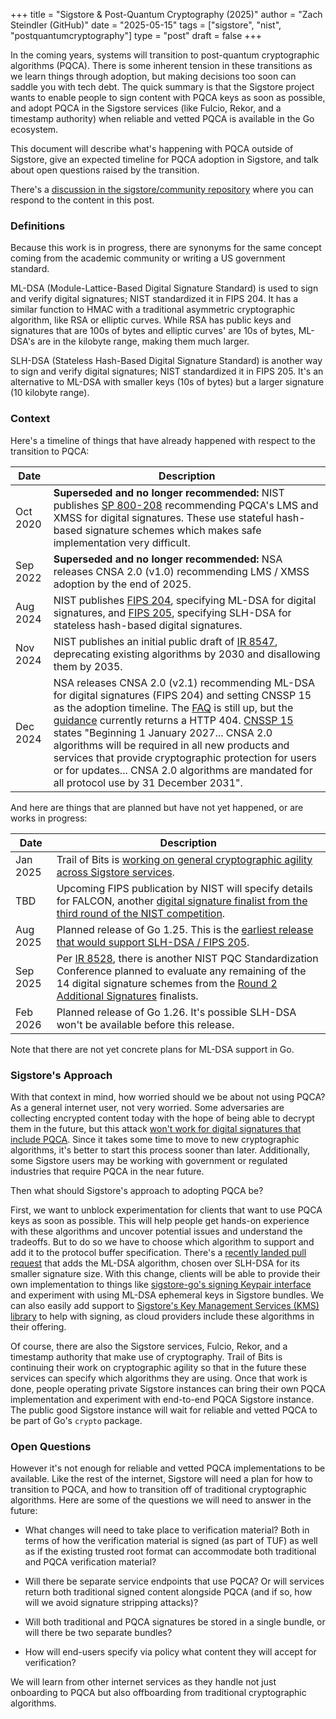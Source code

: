 +++
title = "Sigstore & Post-Quantum Cryptography (2025)"
author = "Zach Steindler (GitHub)"
date = "2025-05-15"
tags = ["sigstore", "nist", "postquantumcryptography"]
type = "post"
draft = false
+++

In the coming years, systems will transition to post-quantum cryptographic algorithms (PQCA). There is some inherent tension in these transitions as we learn things through adoption, but making decisions too soon can saddle you with tech debt. The quick summary is that the Sigstore project wants to enable people to sign content with PQCA keys as soon as possible, and adopt PQCA in the Sigstore services (like Fulcio, Rekor, and a timestamp authority) when reliable and vetted PQCA is available in the Go ecosystem.

This document will describe what's happening with PQCA outside of Sigstore, give an expected timeline for PQCA adoption in Sigstore, and talk about open questions raised by the transition.

There's a [discussion in the sigstore/community repository](https://github.com/sigstore/community/discussions/591) where you can respond to the content in this post.

### Definitions

Because this work is in progress, there are synonyms for the same concept coming from the academic community or writing a US government standard.

ML-DSA (Module-Lattice-Based Digital Signature Standard) is used to sign and verify digital signatures; NIST standardized it in FIPS 204. It has a similar function to HMAC with a traditional asymmetric cryptographic algorithm, like RSA or elliptic curves. While RSA has public keys and signatures that are 100s of bytes and elliptic curves' are 10s of bytes, ML-DSA's are in the kilobyte range, making them much larger.

SLH-DSA (Stateless Hash-Based Digital Signature Standard) is another way to sign and verify digital signatures; NIST standardized it in FIPS 205. It's an alternative to ML-DSA with smaller keys (10s of bytes) but a larger signature (10 kilobyte range).

### Context

Here's a timeline of things that have already happened with respect to the transition to PQCA:

| Date | Description |
| --- | --- |
| Oct 2020 | **Superseded and no longer recommended:** NIST publishes [SP 800-208](https://csrc.nist.gov/pubs/sp/800/208/final) recommending PQCA's LMS and XMSS for digital signatures. These use stateful hash-based signature schemes which makes safe implementation very difficult. |
| Sep 2022 | **Superseded and no longer recommended:** NSA releases CNSA 2.0 (v1.0) recommending LMS / XMSS adoption by the end of 2025. |
| Aug 2024 | NIST publishes [FIPS 204](https://csrc.nist.gov/pubs/fips/204/final), specifying ML-DSA for digital signatures, and [FIPS 205](https://csrc.nist.gov/pubs/fips/205/final), specifying SLH-DSA for stateless hash-based digital signatures. |
| Nov 2024 | NIST publishes an initial public draft of [IR 8547](https://csrc.nist.gov/pubs/ir/8547/ipd), deprecating existing algorithms by 2030 and disallowing them by 2035. |
| Dec 2024 | NSA releases CNSA 2.0 (v2.1) recommending ML-DSA for digital signatures (FIPS 204) and setting CNSSP 15 as the adoption timeline. The [FAQ](https://media.defense.gov/2022/Sep/07/2003071836/-1/-1/0/CSI_CNSA_2.0_FAQ_.PDF) is still up, but the [guidance](https://media.defense.gov/2022/Sep/07/2003071834/-1/-1/0/CSA_CNSA_2.0_ALGORITHMS_.PDF) currently returns a HTTP 404. [CNSSP 15](https://www.cnss.gov/CNSS/openDoc.cfm?a=%2F3d3sI7VEM5svJe45UgUCg%3D%3D&b=C8B7B57CA694A14AF5C7B79438F7A465B5D7B8C7117957E9ED2F691A0A89A1FE48C8193F6B53A8398540602962045C7C) states "Beginning 1 January 2027... CNSA 2.0 algorithms will be required in all new products and services that provide cryptographic protection for users or for updates... CNSA 2.0 algorithms are mandated for all protocol use by 31 December 2031". |

And here are things that are planned but have not yet happened, or are works in progress:

| Date | Description |
| --- | --- |
| Jan 2025 | Trail of Bits is [working on general cryptographic agility across Sigstore services](https://github.com/sigstore/sig-clients/issues/16). |
| TBD | Upcoming FIPS publication by NIST will specify details for FALCON, another [digital signature finalist from the third round of the NIST competition](https://csrc.nist.gov/Projects/post-quantum-cryptography/post-quantum-cryptography-standardization/round-3-submissions).  |
| Aug 2025 | Planned release of Go 1.25. This is the [earliest release that would support SLH-DSA / FIPS 205](https://github.com/golang/go/issues/64537#issuecomment-2445056004). |
| Sep 2025 | Per [IR 8528](https://csrc.nist.gov/pubs/ir/8528/final), there is another NIST PQC Standardization Conference planned to evaluate any remaining of the 14 digital signature schemes from the [Round 2 Additional Signatures](https://csrc.nist.gov/Projects/pqc-dig-sig/round-2-additional-signatures) finalists. |
| Feb 2026 | Planned release of Go 1.26. It's possible SLH-DSA won't be available before this release. |

Note that there are not yet concrete plans for ML-DSA support in Go.

### Sigstore's Approach

With that context in mind, how worried should we be about not using PQCA? As a general internet user, not very worried. Some adversaries are collecting encrypted content today with the hope of being able to decrypt them in the future, but this attack [won't work for digital signatures that include PQCA](https://bughunters.google.com/blog/5108747984306176/google-s-threat-model-for-post-quantum-cryptography#software-signatures). Since it takes some time to move to new cryptographic algorithms, it's better to start this process sooner than later. Additionally, some Sigstore users may be working with government or regulated industries that require PQCA in the near future.

Then what should Sigstore's approach to adopting PQCA be?

First, we want to unblock experimentation for clients that want to use PQCA keys as soon as possible. This will help people get hands-on experience with these algorithms and uncover potential issues and understand the tradeoffs. But to do so we have to choose which algorithm to support and add it to the protocol buffer specification. There's a [recently landed pull request](https://github.com/sigstore/protobuf-specs/pull/616) that adds the ML-DSA algorithm, chosen over SLH-DSA for its smaller signature size. With this change, clients will be able to provide their own implementation to things like [sigstore-go's signing Keypair interface](https://github.com/sigstore/sigstore-go/blob/48df3a9d13bf9e18e84af432290b5742c26437ab/pkg/sign/keys.go#L33-L39) and experiment with using ML-DSA ephemeral keys in Sigstore bundles. We can also easily add support to [Sigstore's Key Management Services (KMS) library](https://github.com/sigstore/sigstore/tree/main/pkg/signature/kms) to help with signing, as cloud providers include these algorithms in their offering.

Of course, there are also the Sigstore services, Fulcio, Rekor, and a timestamp authority that make use of cryptography. Trail of Bits is continuing their work on cryptographic agility so that in the future these services can specify which algorithms they are using. Once that work is done, people operating private Sigstore instances can bring their own PQCA implementation and experiment with end-to-end PQCA Sigstore instance. The public good Sigstore instance will wait for reliable and vetted PQCA to be part of Go's `crypto` package.

### Open Questions

However it's not enough for reliable and vetted PQCA implementations to be available. Like the rest of the internet, Sigstore will need a plan for how to transition to PQCA, and how to transition off of traditional cryptographic algorithms. Here are some of the questions we will need to answer in the future:

- What changes will need to take place to verification material? Both in terms of how the verification material is signed (as part of TUF) as well as if the existing trusted root format can accommodate both traditional and PQCA verification material?

- Will there be separate service endpoints that use PQCA? Or will services return both traditional signed content alongside PQCA (and if so, how will we avoid signature stripping attacks)?

- Will both traditional and PQCA signatures be stored in a single bundle, or will there be two separate bundles?

- How will end-users specify via policy what content they will accept for verification?

We will learn from other internet services as they handle not just onboarding to PQCA but also offboarding from traditional cryptographic algorithms.
